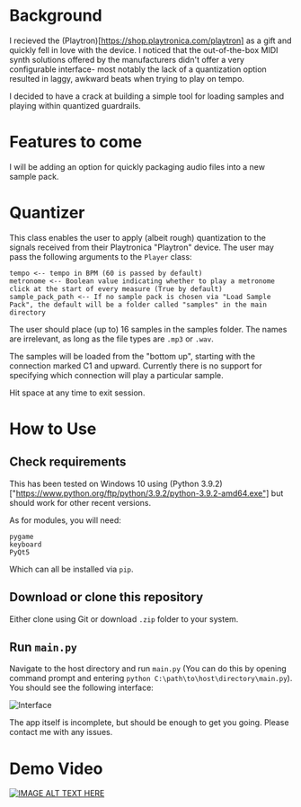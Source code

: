 # Background

I recieved the (Playtron)[https://shop.playtronica.com/playtron] as a gift and quickly fell in love with the device. I noticed that the out-of-the-box MIDI synth solutions offered by the manufacturers didn't offer a very configurable interface- most notably the lack of a quantization option resulted in laggy, awkward beats when trying to play on tempo.

I decided to have a crack at building a simple tool for loading samples and playing within quantized guardrails.



# Features to come
I will be adding an option for quickly packaging audio files into a new sample pack.



# Quantizer

This class enables the user to apply (albeit rough) quantization to the signals received from their Playtronica "Playtron" device.
The user may pass the following arguments to the `Player` class:
```
tempo <-- tempo in BPM (60 is passed by default)
metronome <-- Boolean value indicating whether to play a metronome click at the start of every measure (True by default)
sample_pack_path <-- If no sample pack is chosen via "Load Sample Pack", the default will be a folder called "samples" in the main directory
```

The user should place (up to) 16 samples in the samples folder. The names are irrelevant, as long as the file types are `.mp3` or `.wav`.

The samples will be loaded from the "bottom up", starting with the connection marked C1 and upward.
Currently there is no support for specifying which connection will play a particular sample.

Hit space at any time to exit session.



# How to Use

## Check requirements
This has been tested on Windows 10 using (Python 3.9.2)["https://www.python.org/ftp/python/3.9.2/python-3.9.2-amd64.exe"] but should work for other recent versions.

As for modules, you will need:
```
pygame
keyboard
PyQt5
```

Which can all be installed via `pip`.

## Download or clone this repository
Either clone using Git or download `.zip` folder to your system.

## Run `main.py`
Navigate to the host directory and run `main.py` (You can do this by opening command prompt and entering `python C:\path\to\host\directory\main.py`). You should see the following interface:

![Interface](https://i.imgur.com/4YFQz9I.png)

The app itself is incomplete, but should be enough to get you going.
Please contact me with any issues.

# Demo Video
[![IMAGE ALT TEXT HERE](https://img.youtube.com/vi/ZQAUeBtWrj8/0.jpg)](https://www.youtube.com/watch?v=ZQAUeBtWrj8)
